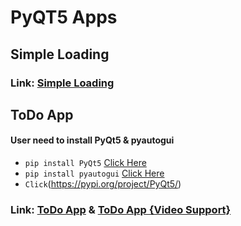 # PyQT5 Apps

## Simple Loading
### Link: [Simple Loading](https://github.com/Keshav-Abhishek-Hyper-Shroud/PyQT5_Apps/blob/master/Simple%20Loading.py)

## ToDo App
#### User need to install PyQt5 & pyautogui
  * `pip install PyQt5` [Click Here](https://pypi.org/project/PyQt5/)
  * `pip install pyautogui` [Click Here](https://pypi.org/project/PyAutoGUI/)
  * `Click`(https://pypi.org/project/PyQt5/)
### Link: [ToDo App](https://github.com/Keshav-Abhishek-Hyper-Shroud/PyQT5_Apps/blob/master/ToDo%20App.py) & [ToDo App {Video Support}](https://drive.google.com/file/d/1l0r-0fWAwBtkVr22W5Dpld7MK63_cKU_/view?usp=sharing)
